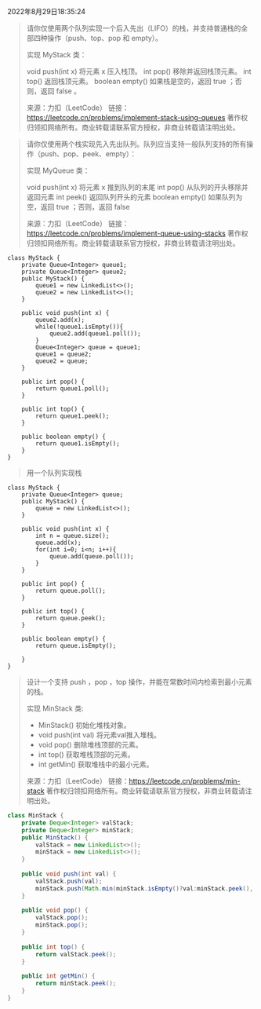 2022年8月29日18:35:24

> 请你仅使用两个队列实现一个后入先出（LIFO）的栈，并支持普通栈的全部四种操作（push、top、pop 和 empty）。
>
> 实现 MyStack 类：
>
> void push(int x) 将元素 x 压入栈顶。
> int pop() 移除并返回栈顶元素。
> int top() 返回栈顶元素。
> boolean empty() 如果栈是空的，返回 true ；否则，返回 false 。
>
> 来源：力扣（LeetCode）
> 链接：https://leetcode.cn/problems/implement-stack-using-queues
> 著作权归领扣网络所有。商业转载请联系官方授权，非商业转载请注明出处。



> 请你仅使用两个栈实现先入先出队列。队列应当支持一般队列支持的所有操作（push、pop、peek、empty）：
>
> 实现 MyQueue 类：
>
> void push(int x) 将元素 x 推到队列的末尾
> int pop() 从队列的开头移除并返回元素
> int peek() 返回队列开头的元素
> boolean empty() 如果队列为空，返回 true ；否则，返回 false
>
> 来源：力扣（LeetCode）
> 链接：https://leetcode.cn/problems/implement-queue-using-stacks
> 著作权归领扣网络所有。商业转载请联系官方授权，非商业转载请注明出处。

```
class MyStack {
    private Queue<Integer> queue1;
    private Queue<Integer> queue2;
    public MyStack() {
        queue1 = new LinkedList<>();
        queue2 = new LinkedList<>();
    }
    
    public void push(int x) {
        queue2.add(x);
        while(!queue1.isEmpty()){
            queue2.add(queue1.poll());
        }
        Queue<Integer> queue = queue1;
        queue1 = queue2;
        queue2 = queue;
    }
    
    public int pop() {
        return queue1.poll();
    }
    
    public int top() {
        return queue1.peek();
    }
    
    public boolean empty() {
        return queue1.isEmpty();
    }
}

```

> 用一个队列实现栈

```
class MyStack {
    private Queue<Integer> queue;
    public MyStack() {
        queue = new LinkedList<>();
    }
    
    public void push(int x) {
        int n = queue.size();
        queue.add(x);
        for(int i=0; i<n; i++){
            queue.add(queue.poll());
        }
    }
    
    public int pop() {
        return queue.poll();
    }
    
    public int top() {
        return queue.peek();
    }
    
    public boolean empty() {
        return queue.isEmpty();

    }
}
```



> 设计一个支持 push ，pop ，top 操作，并能在常数时间内检索到最小元素的栈。
>
> 实现 MinStack 类:
>
> - MinStack() 初始化堆栈对象。
> - void push(int val) 将元素val推入堆栈。
> - void pop() 删除堆栈顶部的元素。
> - int top() 获取堆栈顶部的元素。
> - int getMin() 获取堆栈中的最小元素。
>
> 来源：力扣（LeetCode）
> 链接：https://leetcode.cn/problems/min-stack
> 著作权归领扣网络所有。商业转载请联系官方授权，非商业转载请注明出处。

```java
class MinStack {
    private Deque<Integer> valStack;
    private Deque<Integer> minStack;
    public MinStack() {
        valStack = new LinkedList<>();
        minStack = new LinkedList<>();
    }
    
    public void push(int val) {
        valStack.push(val);
        minStack.push(Math.min(minStack.isEmpty()?val:minStack.peek(), val));
    }
    
    public void pop() {
        valStack.pop();
        minStack.pop();
    }
    
    public int top() {
        return valStack.peek();
    }
    
    public int getMin() {
        return minStack.peek();
    }
}
```

